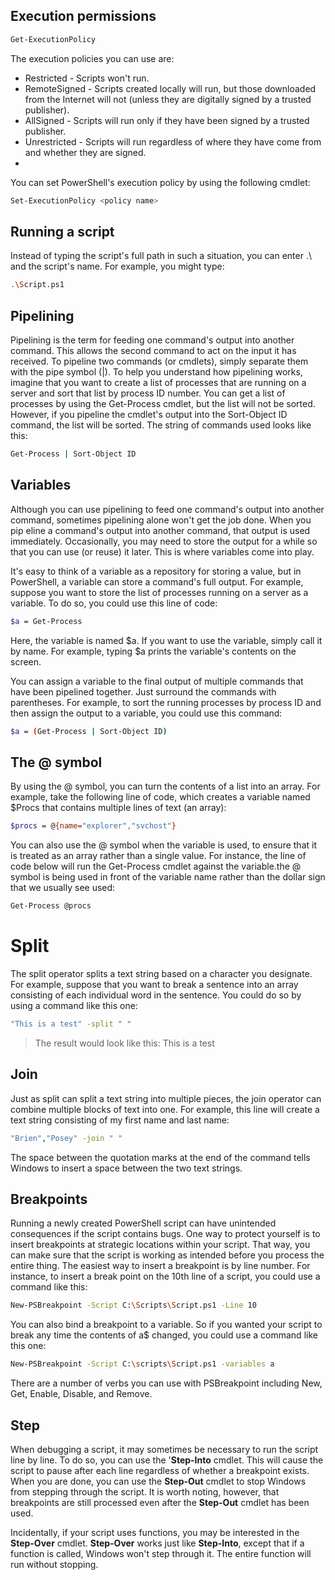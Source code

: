 ## Execution permissions
```sh
Get-ExecutionPolicy
```

The execution policies you can use are:
- Restricted - Scripts won't run.
- RemoteSigned - Scripts created locally will run, but those downloaded from the Internet will not (unless they are digitally signed by a trusted publisher).
- AllSigned - Scripts will run only if they have been signed by a trusted publisher.
- Unrestricted - Scripts will run regardless of where they have come from and whether they are signed.
- 
You can set PowerShell's execution policy by using the following cmdlet:
```sh
Set-ExecutionPolicy <policy name>
```

## Running a script
Instead of typing the script's full path in such a situation, you can enter .\ and the script's name. For example, you might type:
```sh
.\Script.ps1
```

## Pipelining
Pipelining is the term for feeding one command's output into another command. This allows the second command to act on the input it has received. To pipeline two commands (or cmdlets), simply separate them with the pipe symbol (|).
To help you understand how pipelining works, imagine that you want to create a list of processes that are running on a server and sort that list by process ID number. You can get a list of processes by using the Get-Process cmdlet, but the list will not be sorted. However, if you pipeline the cmdlet's output into the Sort-Object ID command, the list will be sorted. The string of commands used looks like this:

```sh
Get-Process | Sort-Object ID
```
## Variables
Although you can use pipelining to feed one command's output into another command, sometimes pipelining alone won't get the job done. When you pip
eline a command's output into another command, that output is used immediately. Occasionally, you may need to store the output for a while so that you can use (or reuse) it later. This is where variables come into play.

It's easy to think of a variable as a repository for storing a value, but in PowerShell, a variable can store a command's full output. For example, suppose you want to store the list of processes running on a server as a variable. To do so, you could use this line of code:
```sh
$a = Get-Process
```
Here, the variable is named $a. If you want to use the variable, simply call it by name. For example, typing $a prints the variable's contents on the screen.

You can assign a variable to the final output of multiple commands that have been pipelined together. Just surround the commands with parentheses. For example, to sort the running processes by process ID and then assign the output to a variable, you could use this command:
```sh
$a = (Get-Process | Sort-Object ID)
```
## The @ symbol
By using the @ symbol, you can turn the contents of a list into an array. For example, take the following line of code, which creates a variable named $Procs that contains multiple lines of text (an array):
```sh
$procs = @{name="explorer","svchost"}
```
You can also use the @ symbol when the variable is used, to ensure that it is treated as an array rather than a single value. For instance, the line of code below will run the Get-Process cmdlet against the variable.the @ symbol is being used in front of the variable name rather than the dollar sign that we usually see used:
```sh
Get-Process @procs
```
# Split
The split operator splits a text string based on a character you designate. For example, suppose that you want to break a sentence into an array consisting of each individual word in the sentence. You could do so by using a command like this one:
```sh
"This is a test" -split " "
```
>The result would look like this:
This
is
a
test

## Join
Just as split can split a text string into multiple pieces, the join operator can combine multiple blocks of text into one. For example, this line will create a text string consisting of my first name and last name:
```sh
"Brien","Posey" -join " "
```
The space between the quotation marks at the end of the command tells Windows to insert a space between the two text strings.

## Breakpoints
Running a newly created PowerShell script can have unintended consequences if the script contains bugs. One way to protect yourself is to insert breakpoints at strategic locations within your script. That way, you can make sure that the script is working as intended before you process the entire thing.
The easiest way to insert a breakpoint is by line number. For instance, to insert a break point on the 10th line of a script, you could use a command like this:
```sh
New-PSBreakpoint -Script C:\Scripts\Script.ps1 -Line 10
```
You can also bind a breakpoint to a variable. So if you wanted your script to break any time the contents of a$ changed, you could use a command like this one:
```sh
New-PSBreakpoint -Script C:\scripts\Script.ps1 -variables a
```
There are a number of verbs you can use with PSBreakpoint including New, Get, Enable, Disable, and Remove.

## Step
When debugging a script, it may sometimes be necessary to run the script line by line. To do so, you can use the '**Step-Into** cmdlet. This will cause the script to pause after each line regardless of whether a breakpoint exists. When you are done, you can use the **Step-Out** cmdlet to stop Windows from stepping through the script. It is worth noting, however, that breakpoints are still processed even after the **Step-Out** cmdlet has been used.

Incidentally, if your script uses functions, you may be interested in the **Step-Over** cmdlet. **Step-Over** works just like **Step-Into**, except that if a function is called, Windows won't step through it. The entire function will run without stopping.